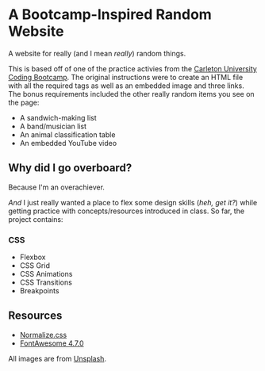 # A Bootcamp-Inspired Random Website
A website for really (and I mean *really*) random things. 

This is based off of one of the practice activies from the [Carleton University Coding Bootcamp](https://bootcamp.carleton.ca/). The original instructions were to create an HTML file with all the required tags as well as an embedded image and three links. The bonus requirements included the other really random items you see on the page:
  - A sandwich-making list
  - A band/musician list
  - An animal classification table
  - An embedded YouTube video

## Why did I go overboard?
Because I'm an overachiever.  

*And* I just really wanted a place to flex some design skills (*heh, get it?*) while getting practice with concepts/resources introduced in class. So far, the project contains:

### CSS
- Flexbox
- CSS Grid
- CSS Animations
- CSS Transitions
- Breakpoints

## Resources
- [Normalize.css](https://necolas.github.io/normalize.css/)
- [FontAwesome 4.7.0](https://fontawesome.com/v4.7.0/)

All images are from [Unsplash](https://unsplash.com/).
